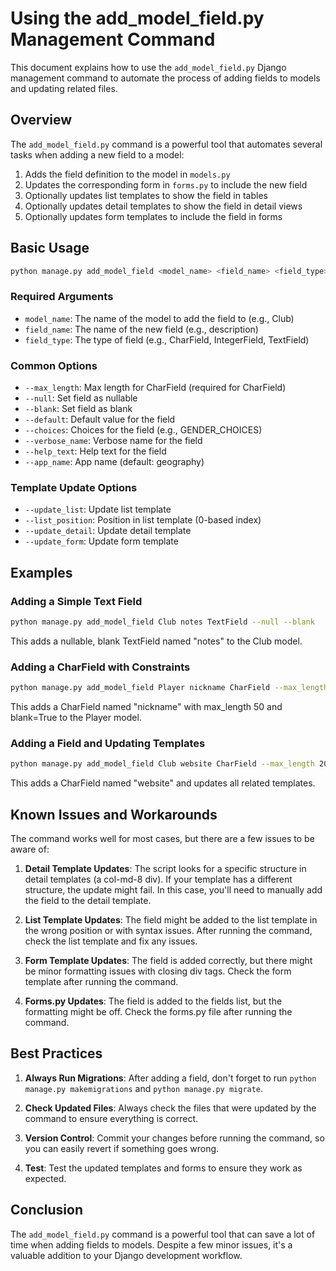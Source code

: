 # Using the add_model_field.py Management Command

This document explains how to use the `add_model_field.py` Django management command to automate the process of adding fields to models and updating related files.

## Overview

The `add_model_field.py` command is a powerful tool that automates several tasks when adding a new field to a model:

1. Adds the field definition to the model in `models.py`
2. Updates the corresponding form in `forms.py` to include the new field
3. Optionally updates list templates to show the field in tables
4. Optionally updates detail templates to show the field in detail views
5. Optionally updates form templates to include the field in forms

## Basic Usage

```bash
python manage.py add_model_field <model_name> <field_name> <field_type> [options]
```

### Required Arguments

- `model_name`: The name of the model to add the field to (e.g., Club)
- `field_name`: The name of the new field (e.g., description)
- `field_type`: The type of field (e.g., CharField, IntegerField, TextField)

### Common Options

- `--max_length`: Max length for CharField (required for CharField)
- `--null`: Set field as nullable
- `--blank`: Set field as blank
- `--default`: Default value for the field
- `--choices`: Choices for the field (e.g., GENDER_CHOICES)
- `--verbose_name`: Verbose name for the field
- `--help_text`: Help text for the field
- `--app_name`: App name (default: geography)

### Template Update Options

- `--update_list`: Update list template
- `--list_position`: Position in list template (0-based index)
- `--update_detail`: Update detail template
- `--update_form`: Update form template

## Examples

### Adding a Simple Text Field

```bash
python manage.py add_model_field Club notes TextField --null --blank
```

This adds a nullable, blank TextField named "notes" to the Club model.

### Adding a CharField with Constraints

```bash
python manage.py add_model_field Player nickname CharField --max_length 50 --blank
```

This adds a CharField named "nickname" with max_length 50 and blank=True to the Player model.

### Adding a Field and Updating Templates

```bash
python manage.py add_model_field Club website CharField --max_length 200 --blank --update_list --update_detail --update_form
```

This adds a CharField named "website" and updates all related templates.

## Known Issues and Workarounds

The command works well for most cases, but there are a few issues to be aware of:

1. **Detail Template Updates**: The script looks for a specific structure in detail templates (a col-md-8 div). If your template has a different structure, the update might fail. In this case, you'll need to manually add the field to the detail template.

2. **List Template Updates**: The field might be added to the list template in the wrong position or with syntax issues. After running the command, check the list template and fix any issues.

3. **Form Template Updates**: The field is added correctly, but there might be minor formatting issues with closing div tags. Check the form template after running the command.

4. **Forms.py Updates**: The field is added to the fields list, but the formatting might be off. Check the forms.py file after running the command.

## Best Practices

1. **Always Run Migrations**: After adding a field, don't forget to run `python manage.py makemigrations` and `python manage.py migrate`.

2. **Check Updated Files**: Always check the files that were updated by the command to ensure everything is correct.

3. **Version Control**: Commit your changes before running the command, so you can easily revert if something goes wrong.

4. **Test**: Test the updated templates and forms to ensure they work as expected.

## Conclusion

The `add_model_field.py` command is a powerful tool that can save a lot of time when adding fields to models. Despite a few minor issues, it's a valuable addition to your Django development workflow.